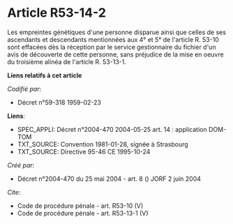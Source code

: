 # Article R53-14-2

Les empreintes génétiques d'une personne disparue ainsi que celles de ses ascendants et descendants mentionnées aux 4° et 5°
de l'article R. 53-10 sont effacées dès la réception par le service gestionnaire du fichier d'un avis de découverte de cette
personne, sans préjudice de la mise en oeuvre du troisième alinéa de l'article R. 53-13-1.

**Liens relatifs à cet article**

_Codifié par_:

  - Décret n°59-318 1959-02-23

**Liens**:

  - SPEC_APPLI: Décret n°2004-470 2004-05-25 art. 14 : application DOM-TOM
  - TXT_SOURCE: Convention 1981-01-28, signée à Strasbourg
  - TXT_SOURCE: Directive 95-46 CE 1995-10-24

_Créé par_:

  - Décret n°2004-470 du 25 mai 2004 - art. 8 () JORF 2 juin 2004

_Cite_:

  - Code de procédure pénale - art. R53-10 (V)
  - Code de procédure pénale - art. R53-13-1 (V)

